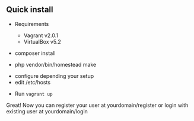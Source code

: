 ## Quick install

* Requirements
	- Vagrant v2.0.1
	- VirtualBox v5.2
	
* composer install
* php vendor/bin/homestead make 
 - configure depending your setup
 - edit /etc/hosts 
 
* Run ```vagrant up```

Great! Now you can register your user at yourdomain/register
or login with existing user at yourdomain/login


